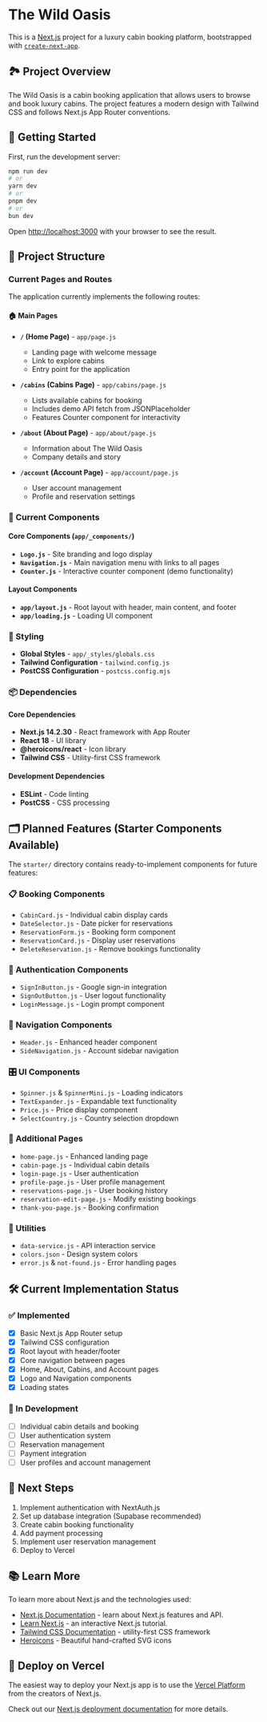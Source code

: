 # The Wild Oasis

This is a [Next.js](https://nextjs.org/) project for a luxury cabin booking platform, bootstrapped with [`create-next-app`](https://github.com/vercel/next.js/tree/canary/packages/create-next-app).

## 🏞️ Project Overview

The Wild Oasis is a cabin booking application that allows users to browse and book luxury cabins. The project features a modern design with Tailwind CSS and follows Next.js App Router conventions.

## 🚀 Getting Started

First, run the development server:

```bash
npm run dev
# or
yarn dev
# or
pnpm dev
# or
bun dev
```

Open [http://localhost:3000](http://localhost:3000) with your browser to see the result.

## 📁 Project Structure

### Current Pages and Routes

The application currently implements the following routes:

#### 🏠 Main Pages

- **`/` (Home Page)** - `app/page.js`

  - Landing page with welcome message
  - Link to explore cabins
  - Entry point for the application

- **`/cabins` (Cabins Page)** - `app/cabins/page.js`

  - Lists available cabins for booking
  - Includes demo API fetch from JSONPlaceholder
  - Features Counter component for interactivity

- **`/about` (About Page)** - `app/about/page.js`

  - Information about The Wild Oasis
  - Company details and story

- **`/account` (Account Page)** - `app/account/page.js`
  - User account management
  - Profile and reservation settings

### 🧩 Current Components

#### Core Components (`app/_components/`)

- **`Logo.js`** - Site branding and logo display
- **`Navigation.js`** - Main navigation menu with links to all pages
- **`Counter.js`** - Interactive counter component (demo functionality)

#### Layout Components

- **`app/layout.js`** - Root layout with header, main content, and footer
- **`app/loading.js`** - Loading UI component

### 🎨 Styling

- **Global Styles** - `app/_styles/globals.css`
- **Tailwind Configuration** - `tailwind.config.js`
- **PostCSS Configuration** - `postcss.config.mjs`

### 📦 Dependencies

#### Core Dependencies

- **Next.js 14.2.30** - React framework with App Router
- **React 18** - UI library
- **@heroicons/react** - Icon library
- **Tailwind CSS** - Utility-first CSS framework

#### Development Dependencies

- **ESLint** - Code linting
- **PostCSS** - CSS processing

## 🗂️ Planned Features (Starter Components Available)

The `starter/` directory contains ready-to-implement components for future features:

### 📋 Booking Components

- `CabinCard.js` - Individual cabin display cards
- `DateSelector.js` - Date picker for reservations
- `ReservationForm.js` - Booking form component
- `ReservationCard.js` - Display user reservations
- `DeleteReservation.js` - Remove bookings functionality

### 🔐 Authentication Components

- `SignInButton.js` - Google sign-in integration
- `SignOutButton.js` - User logout functionality
- `LoginMessage.js` - Login prompt component

### 🧭 Navigation Components

- `Header.js` - Enhanced header component
- `SideNavigation.js` - Account sidebar navigation

### 🎛️ UI Components

- `Spinner.js` & `SpinnerMini.js` - Loading indicators
- `TextExpander.js` - Expandable text functionality
- `Price.js` - Price display component
- `SelectCountry.js` - Country selection dropdown

### 📄 Additional Pages

- `home-page.js` - Enhanced landing page
- `cabin-page.js` - Individual cabin details
- `login-page.js` - User authentication
- `profile-page.js` - User profile management
- `reservations-page.js` - User booking history
- `reservation-edit-page.js` - Modify existing bookings
- `thank-you-page.js` - Booking confirmation

### 🔧 Utilities

- `data-service.js` - API interaction service
- `colors.json` - Design system colors
- `error.js` & `not-found.js` - Error handling pages

## 🛠️ Current Implementation Status

### ✅ Implemented

- [x] Basic Next.js App Router setup
- [x] Tailwind CSS configuration
- [x] Root layout with header/footer
- [x] Core navigation between pages
- [x] Home, About, Cabins, and Account pages
- [x] Logo and Navigation components
- [x] Loading states

### 🚧 In Development

- [ ] Individual cabin details and booking
- [ ] User authentication system
- [ ] Reservation management
- [ ] Payment integration
- [ ] User profiles and account management

## 🎯 Next Steps

1. Implement authentication with NextAuth.js
2. Set up database integration (Supabase recommended)
3. Create cabin booking functionality
4. Add payment processing
5. Implement user reservation management
6. Deploy to Vercel

## 📚 Learn More

To learn more about Next.js and the technologies used:

- [Next.js Documentation](https://nextjs.org/docs) - learn about Next.js features and API.
- [Learn Next.js](https://nextjs.org/learn) - an interactive Next.js tutorial.
- [Tailwind CSS Documentation](https://tailwindcss.com/docs) - utility-first CSS framework
- [Heroicons](https://heroicons.com/) - Beautiful hand-crafted SVG icons

## 🚀 Deploy on Vercel

The easiest way to deploy your Next.js app is to use the [Vercel Platform](https://vercel.com/new?utm_medium=default-template&filter=next.js&utm_source=create-next-app&utm_campaign=create-next-app-readme) from the creators of Next.js.

Check out our [Next.js deployment documentation](https://nextjs.org/docs/deployment) for more details.
